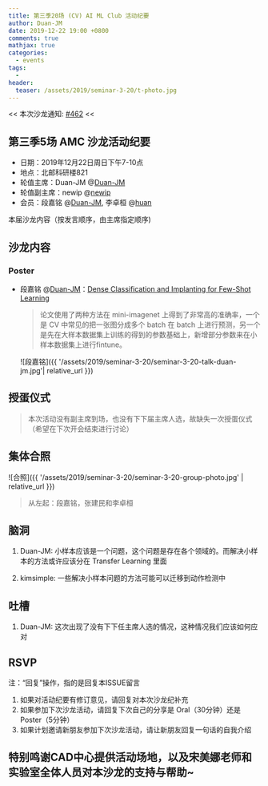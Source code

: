 ```yaml
---
title: 第三季20场 (CV) AI ML Club 活动纪要
author: Duan-JM
date: 2019-12-22 19:00 +0800
comments: true
mathjax: true
categories:
  - events
tags:
  - 
header:
  teaser: /assets/2019/seminar-3-20/t-photo.jpg
---
```


<< 本次沙龙通知: [#462](https://github.com/BUPT/ai-ml.club/issues/462)  <<

## 第三季5场 AMC 沙龙活动纪要

- 日期：2019年12月22日周日下午7-10点
- 地点：北邮科研楼821
- 轮值主席：Duan-JM @[Duan-JM](https://github.com/Duan-JM)
- 轮值副主席：newip @[newip](https://github.com/newip)
- 会员：段嘉铭 @[Duan-JM](https://github.com/duan-jm), 李卓桓 @[huan](https://github.com/huan)

本届沙龙内容（按发言顺序，由主席指定顺序)

## 沙龙内容

### Poster

- 段嘉铭 @[Duan-JM](https://github.com/Duan-JM)：[Dense Classification and Implanting for Few-Shot Learning](https://arxiv.org/pdf/1903.05050.pdf)

  > 论文使用了两种方法在 mini-imagenet 上得到了非常高的准确率，一个是 CV 中常见的把一张图分成多个 batch 在 batch 上进行预测，另一个是先在大样本数据集上训练的得到的参数基础上，新增部分参数来在小样本数据集上进行fintune。

  ![段嘉铭]({{ '/assets/2019/seminar-3-20/seminar-3-20-talk-duan-jm.jpg'| relative_url }})

## 授蛋仪式

> 本次活动没有副主席到场，也没有下下届主席人选，故缺失一次授蛋仪式（希望在下次开会结束进行讨论）


## 集体合照

![合照]({{ '/assets/2019/seminar-3-20/seminar-3-20-group-photo.jpg' | relative_url }})

> 从左起：段嘉铭，张建民和李卓桓

## 脑洞

1. Duan-JM: 小样本应该是一个问题，这个问题是存在各个领域的。而解决小样本的方法或许应该分在 Transfer Learning 里面

2. kimsimple: 一些解决小样本问题的方法可能可以迁移到动作检测中

## 吐槽

1. Duan-JM: 这次出现了没有下下任主席人选的情况，这种情况我们应该如何应对

## RSVP

注：“回复”操作，指的是回复本ISSUE留言

1. 如果对活动纪要有修订意见，请回复对本次沙龙纪补充
2. 如果参加下次沙龙活动，请回复下次自己的分享是 Oral（30分钟）还是Poster（5分钟）
3. 如果计划邀请新朋友参加下次沙龙活动，请让新朋友回复一句话的自我介绍

## 特别鸣谢CAD中心提供活动场地，以及宋美娜老师和实验室全体人员对本沙龙的支持与帮助~
